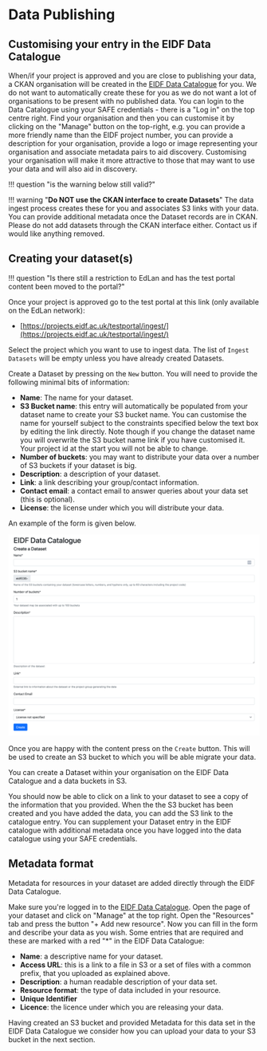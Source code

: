 # Data Publishing

## Customising your entry in the EIDF Data Catalogue

When/if your project is approved and you are close to publishing your data, a CKAN organisation will be created in the [EIDF Data Catalogue](https://catalogue.eidf.ac.uk/) for you. We do not want to automatically create these for you as we do not want a lot of organisations to be present with no published data. You can login to the Data Catalogue using your SAFE credentials - there is a "Log in" on the top centre right. Find your organisation and then you can customise it by clicking on the "Manage" button on the top-right, e.g. you can provide a more friendly name than the EIDF project number, you can provide a description for your organisation, provide a logo or image representing your organisation and associate metadata pairs to aid discovery. Customising your organisation will make it more attractive to those that may want to use your data and will also aid in discovery.

!!! question "is the warning below still valid?"

!!! warning "**Do NOT use the CKAN interface to create Datasets**"
    The data ingest process creates these for you and associates S3 links with your data. You can provide additional metadata once the Dataset records are in CKAN. Please do not add datasets through the CKAN interface either. Contact us if would like anything removed.

## Creating your dataset(s)

!!! question "Is there still a restriction to EdLan and has the test portal content been moved to the portal?"

Once your project is approved go to the test portal at this link (only available on the EdLan network):

* [https://projects.eidf.ac.uk/testportal/ingest/](https://projects.eidf.ac.uk/testportal/ingest/)

Select the project which you want to use to ingest data. The list of `Ingest Datasets` will be empty unless you have already created Datasets.

Create a Dataset by pressing on the `New` button. You will need to provide the following minimal bits of information:

* **Name**: The name for your dataset.
* **S3 Bucket name**: this entry will automatically be populated from your dataset name to create your S3 bucket name. You can customise the name for yourself subject to the constraints specified below the text box by editing the link directly. Note though if you change the dataset name you will overwrite the S3 bucket name link if you have customised it. Your project id at the start you will not be able to change.
* **Number of buckets**: you may want to distribute your data over a number of S3 buckets if your dataset is big.
* **Description**: a description of your dataset.
* **Link**: a link describing your group/contact information.
* **Contact email**: a contact email to answer queries about your data set (this is optional).
* **License**: the license under which you will distribute your data.

An example of the form is given below.

![Interface to create a dataset](../../images/CreateDataset.png)

Once you are happy with the content press on the `Create` button. This will be used to create an S3 bucket to which you will be able migrate your data. 

You can create a Dataset within your organisation on the EIDF Data Catalogue and a data buckets in S3.

You should now be able to click on a link to your dataset to see a copy of the information that you provided. When the the S3 bucket has been created and you have added the data, you can add the S3 link to the catalogue entry. You can supplement your Dataset entry in the EIDF catalogue with additional metadata once you have logged into the data catalogue using your SAFE credentials.

## Metadata format

Metadata for resources in your dataset are added directly through the EIDF Data Catalogue.

Make sure you're logged in to the [EIDF Data Catalogue](https://catalogue.eidf.ac.uk). Open the page of your dataset and click on "Manage" at the top right. Open the "Resources"  tab and press the button "+ Add new resource". Now you can fill in the form and describe your data as you wish. Some entries that are required and these are marked with a red "\*" in the EIDF Data Catalogue:

* **Name**: a descriptive name for your dataset.
* **Access URL**: this is a link to a file in S3 or a set of files with a common prefix, that you uploaded as explained above.
* **Description**: a human readable description of your data set.
* **Resource format**: the type of data included in your resource.
* **Unique Identifier**
* **Licence**: the licence under which you are releasing your data.

Having created an S3 bucket and provided Metadata for this data set in the EIDF Data Catalogue we consider how you can upload your data to your S3 bucket in the next section.
